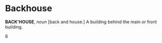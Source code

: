 # Backhouse

**BACK'HOUSE**, _noun_ \[back and house.\] A building behind the main or front building.

6